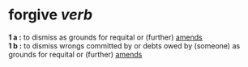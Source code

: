 # forgive *verb*

**1 a :** to dismiss as grounds for requital or (further) [amends](https://github.com/scottstilson/amends)<br>
**1 b :** to dismiss wrongs committed by or debts owed by (someone) as grounds for requital or (further) [amends](https://github.com/scottstilson/amends)
